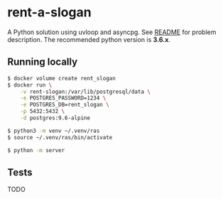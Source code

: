 # rent-a-slogan

A Python solution using uvloop and asyncpg. See [README][1] for problem
description. The recommended python version is **3.6.x**.

## Running locally

```bash
$ docker volume create rent_slogan
$ docker run \
    -v rent-slogan:/var/lib/postgresql/data \
    -e POSTGRES_PASSWORD=1234 \
    -e POSTGRES_DB=rent_slogan \
    -p 5432:5432 \
    -d postgres:9.6-alpine

$ python3 -m venv ~/.venv/ras
$ source ~/.venv/ras/bin/activate

$ python -m server
```

## Tests

TODO

[1]: https://github.com/caulagi/rent-a-slogan/blob/master/README.md

